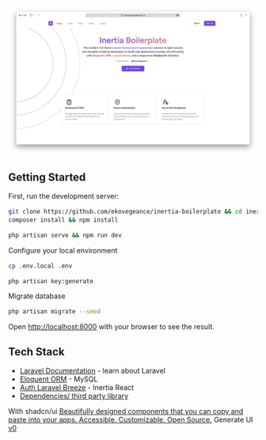 
![img](https://github.com/ekovegeance/inertia-boilerplate/blob/main/inertia-boilerplate.png)
## Getting Started

First, run the development server:

```bash
git clone https://github.com/ekovegeance/inertia-boilerplate && cd inertia-boilerplate
composer install && npm install
```
```bash
php artisan serve && npm run dev
```

Configure your local environment
```bash
cp .env.local .env
```
```bash
php artisan key:generate
```
Migrate database
```bash
php artisan migrate --seed
```

Open [http://localhost:8000](http://localhost:8000) with your browser to see the result.

## Tech Stack

- [Laravel Documentation](https://laravel.com/docs/11.x) - learn about Laravel
- [Eloquent ORM](https://laravel.com/docs/11.x/eloquent) - MySQL
- [Auth Laravel Breeze](https://laravel.com/docs/11.x/starter-kits#laravel-breeze) - Inertia React
- [Dependencies/ third party library](https://github.com/ekovegeance/laravel-templates/blob/main/package.json)

With shadcn/ui [Beautifully designed components that you can copy and paste into your apps. Accessible. Customizable. Open Source.](https://ui.shadcn.com/) 
Generate UI [v0](https://v0.dev/https://v0.dev/)


